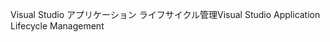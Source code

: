 <span data-ttu-id="9dfa2-101">Visual Studio アプリケーション ライフサイクル管理</span><span class="sxs-lookup"><span data-stu-id="9dfa2-101">Visual Studio Application Lifecycle Management</span></span>